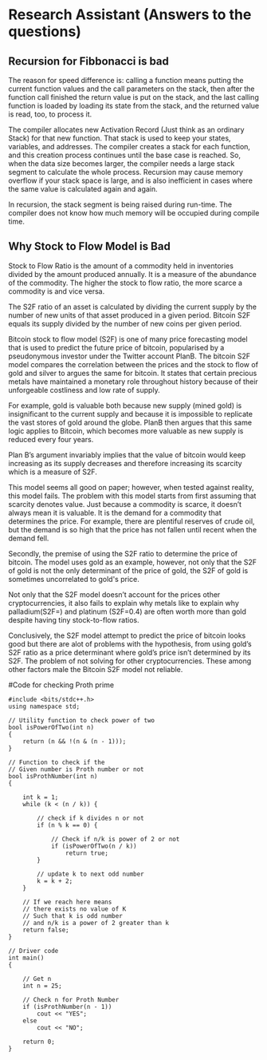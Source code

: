 # Research Assistant (Answers to the questions)

## Recursion for Fibbonacci is bad
The reason for speed difference is: calling a function means putting the current function values and the call parameters on the stack, then after the function call finished the return value is put on the stack, and the last calling function is loaded by loading its state from the stack, and the returned value is read, too, to process it.


The compiler allocates new Activation Record (Just think as an ordinary Stack) for that new function. That stack is used to keep your states, variables, and addresses. The compiler creates a stack for each function, and this creation process continues until the base case is reached. So, when the data size becomes larger, the compiler needs a large stack segment to calculate the whole process. Recursion may cause memory overflow if your stack space is large, and is also inefficient in cases where the same value is calculated again and again.

In recursion, the stack segment is being raised during run-time. The compiler does not know how much memory will be occupied during compile time.



## Why Stock to Flow Model is Bad 
Stock to Flow Ratio is the amount of a commodity held in inventories divided by the amount produced annually. It is a measure of the abundance of the commodity. The higher the stock to flow ratio, the more scarce a commodity is and vice versa.

The S2F ratio of an asset is calculated by dividing the current supply by the number of new units of that asset produced in a given period. Bitcoin S2F equals its supply divided by the number of new coins per given period. 

Bitcoin stock to flow model (S2F) is one of many price forecasting model that is used to predict the future price of bitcoin, popularised by a pseudonymous investor under the Twitter account PlanB.
The bitcoin S2F model compares the correlation between the prices and the stock to flow of gold and silver to argues the same for bitcoin.
It states that certain precious metals have maintained a monetary role throughout history because of their unforgeable costliness and low rate of supply.

For example, gold is valuable both because new supply (mined gold) is insignificant to the current supply and because it is impossible to replicate the vast stores of gold around the globe. PlanB then argues that this same logic applies to Bitcoin, which becomes more valuable as new supply is reduced every four years. 

Plan B’s argument invariably implies that the value of bitcoin would keep increasing as its supply decreases and therefore increasing its scarcity which is a measure of S2F.

This model seems all good on paper; however, when tested against reality, this model fails. 
The problem with this model starts from first assuming that scarcity denotes value.
Just because a commodity is scarce, it doesn’t always mean it is valuable. It is the demand for a commodity that determines the price. For example, there are plentiful reserves of crude oil, but the demand is so high that the price has not fallen until recent when the demand fell.

Secondly, the premise of using the S2F ratio to determine the price of bitcoin. The model uses gold as an example, however, not only that the S2F of gold is not the only determinant of the price of gold, the S2F of gold is sometimes uncorrelated to gold's price.

Not only that the S2F model doesn’t account for the prices other cryptocurrencies, it also fails to explain why metals like to explain why palladium(S2F=) and platinum (S2F=0.4) are often worth more than gold despite having tiny stock-to-flow ratios. 

Conclusively, the S2F model attempt to predict the price of bitcoin looks good but there are alot of problems with the hypothesis, from using gold’s S2F ratio as a price determinant where gold’s price isn’t determined by its S2F. The problem of not solving for other cryptocurrencies. These among other factors male the Bitcoin S2F model not reliable.

#Code for checking Proth prime
```
#include <bits/stdc++.h> 
using namespace std; 

// Utility function to check power of two 
bool isPowerOfTwo(int n) 
{ 
	return (n && !(n & (n - 1))); 
} 

// Function to check if the 
// Given number is Proth number or not 
bool isProthNumber(int n) 
{ 

	int k = 1; 
	while (k < (n / k)) { 

		// check if k divides n or not 
		if (n % k == 0) { 

			// Check if n/k is power of 2 or not 
			if (isPowerOfTwo(n / k)) 
				return true; 
		} 

		// update k to next odd number 
		k = k + 2; 
	} 

	// If we reach here means 
	// there exists no value of K 
	// Such that k is odd number 
	// and n/k is a power of 2 greater than k 
	return false; 
} 

// Driver code 
int main() 
{ 

	// Get n 
	int n = 25; 

	// Check n for Proth Number 
	if (isProthNumber(n - 1)) 
		cout << "YES"; 
	else
		cout << "NO"; 

	return 0; 
}
```




